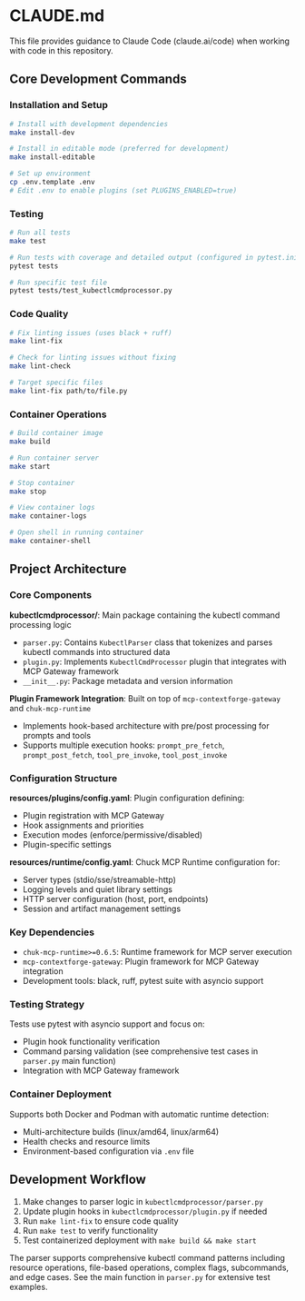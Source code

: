 # CLAUDE.md

This file provides guidance to Claude Code (claude.ai/code) when working with code in this repository.

## Core Development Commands

### Installation and Setup
```bash
# Install with development dependencies
make install-dev

# Install in editable mode (preferred for development)
make install-editable

# Set up environment
cp .env.template .env
# Edit .env to enable plugins (set PLUGINS_ENABLED=true)
```

### Testing
```bash
# Run all tests
make test

# Run tests with coverage and detailed output (configured in pytest.ini)
pytest tests

# Run specific test file
pytest tests/test_kubectlcmdprocessor.py
```

### Code Quality
```bash
# Fix linting issues (uses black + ruff)
make lint-fix

# Check for linting issues without fixing
make lint-check

# Target specific files
make lint-fix path/to/file.py
```

### Container Operations
```bash
# Build container image
make build

# Run container server
make start

# Stop container
make stop

# View container logs
make container-logs

# Open shell in running container
make container-shell
```

## Project Architecture

### Core Components

**kubectlcmdprocessor/**: Main package containing the kubectl command processing logic
- `parser.py`: Contains `KubectlParser` class that tokenizes and parses kubectl commands into structured data
- `plugin.py`: Implements `KubectlCmdProcessor` plugin that integrates with MCP Gateway framework
- `__init__.py`: Package metadata and version information

**Plugin Framework Integration**: Built on top of `mcp-contextforge-gateway` and `chuk-mcp-runtime`
- Implements hook-based architecture with pre/post processing for prompts and tools
- Supports multiple execution hooks: `prompt_pre_fetch`, `prompt_post_fetch`, `tool_pre_invoke`, `tool_post_invoke`

### Configuration Structure

**resources/plugins/config.yaml**: Plugin configuration defining:
- Plugin registration with MCP Gateway
- Hook assignments and priorities
- Execution modes (enforce/permissive/disabled)
- Plugin-specific settings

**resources/runtime/config.yaml**: Chuck MCP Runtime configuration for:
- Server types (stdio/sse/streamable-http)
- Logging levels and quiet library settings
- HTTP server configuration (host, port, endpoints)
- Session and artifact management settings

### Key Dependencies

- `chuk-mcp-runtime>=0.6.5`: Runtime framework for MCP server execution
- `mcp-contextforge-gateway`: Plugin framework for MCP Gateway integration
- Development tools: black, ruff, pytest suite with asyncio support

### Testing Strategy

Tests use pytest with asyncio support and focus on:
- Plugin hook functionality verification
- Command parsing validation (see comprehensive test cases in `parser.py` main function)
- Integration with MCP Gateway framework

### Container Deployment

Supports both Docker and Podman with automatic runtime detection:
- Multi-architecture builds (linux/amd64, linux/arm64)
- Health checks and resource limits
- Environment-based configuration via `.env` file

## Development Workflow

1. Make changes to parser logic in `kubectlcmdprocessor/parser.py`
2. Update plugin hooks in `kubectlcmdprocessor/plugin.py` if needed
3. Run `make lint-fix` to ensure code quality
4. Run `make test` to verify functionality
5. Test containerized deployment with `make build && make start`

The parser supports comprehensive kubectl command patterns including resource operations, file-based operations, complex flags, subcommands, and edge cases. See the main function in `parser.py` for extensive test examples.